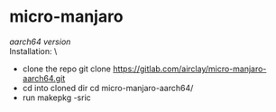 # micro-manjaro
*aarch64 version*
  \
 Installation:
  \
   - clone the repo git clone https://gitlab.com/airclay/micro-manjaro-aarch64.git
   - cd into cloned dir cd micro-manjaro-aarch64/
   - run makepkg -sric
